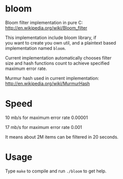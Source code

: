bloom
=====

Bloom filter implementation in pure C:  
http://en.wikipedia.org/wiki/Bloom_filter

This implementation include bloom library, if  
you want to create you own util, and a plaintext based  
implementation named `bloom`.

Current implementation automatically chooses filter  
size and hash functions count to achieve specified  
maximum error rate.

Murmur hash used in current implementation:  
http://en.wikipedia.org/wiki/MurmurHash

Speed
=====

10 mb/s for maximum error rate 0.00001

17 mb/s for maximum error rate 0.001

It means about 2M items can be filtered in 20 seconds.

Usage
=====

Type `make` to compile and run `./bloom` to get help.
